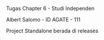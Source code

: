 Tugas Chapter 6 - Studi Independen

Albert Salomo - ID AGATE - 111

Project Standalone berada di releases
